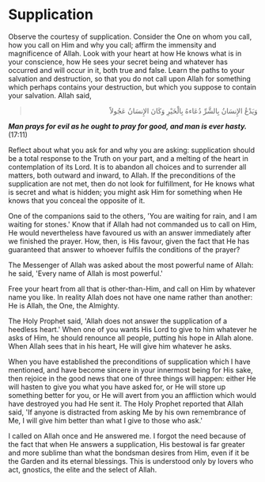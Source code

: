 Supplication
============

Observe the courtesy of supplication. Consider the One on whom you
call, how you call on Him and why you call; affirm the immensity and
magnificence of Allah. Look with your heart at how He knows what is in
your conscience, how He sees your secret being and whatever has occurred
and will occur in it, both true and false. Learn the paths to your
salvation and destruction, so that you do not call upon Allah for
something which perhaps contains your destruction, but which you suppose
to contain your salvation. Allah said,


<blockquote dir="rtl">
  <p>
وَيَدْعُ الإِنسَانُ بِالشَّرِّ دُعَاءهُ بِالْخَيْرِ وَكَانَ الإِنسَانُ
عَجُولاً
  </p>
</blockquote>

***Man prays for evil as he ought to pray for good, and man is ever
hasty.*** (17:11)


Reflect about what you ask for and why you are asking: supplication
should be a total response to the Truth on your part, and a melting of
the heart in contemplation of its Lord. It is to abandon all choices and
to surrender all matters, both outward and inward, to Allah. If the
preconditions of the supplication are not met, then do not look for
fulfillment, for He knows what is secret and what is hidden; you might
ask Him for something when He knows that you conceal the opposite of
it.

One of the companions said to the others, 'You are waiting for rain,
and I am waiting for stones.' Know that if Allah had not commanded us to
call on Him, He would nevertheless have favoured us with an answer
immediately after we finished the prayer. How, then, is His favour,
given the fact that He has guaranteed that answer to whoever fulfils the
conditions of the prayer?

The Messenger of Allah was asked about the most powerful name of Allah:
he said, 'Every name of Allah is most powerful.'

Free your heart from all that is other-than-Him, and call on Him by
whatever name you like. In reality Allah does not have one name rather
than another: He is Allah, the One, the Almighty.

The Holy Prophet said, 'Allah does not answer the supplication of a
heedless heart.' When one of you wants His Lord to give to him whatever
he asks of Him, he should renounce all people, putting his hope in Allah
alone. When Allah sees that in his heart, He will give him whatever he
asks.

When you have established the preconditions of supplication which I
have mentioned, and have become sincere in your innermost being for His
sake, then rejoice in the good news that one of three things will
happen: either He will hasten to give you what you have asked for, or He
will store up something better for you, or He will avert from you an
affliction which would have destroyed you had He sent it. The Holy
Prophet reported that Allah said, 'If anyone is distracted from asking
Me by his own remembrance of Me, I will give him better than what I give
to those who ask.'

I called on Allah once and He answered me. I forgot the need because of
the fact that when He answers a supplication, His bestowal is far
greater and more sublime than what the bondsman desires from Him, even
if it be the Garden and its eternal blessings. This is understood only
by lovers who act, gnostics, the elite and the select of Allah.


